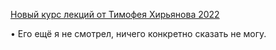 [Новый курс лекций от Тимофея Хирьянова 2022](https://www.youtube.com/watch?v=PW_l6HNZ8WU&list=PLcsjsqLLSfND6vNUS4b13dHJHOxLm0nv5&index=1) 

• Его ещё я не смотрел, ничего конкретно сказать не могу.
